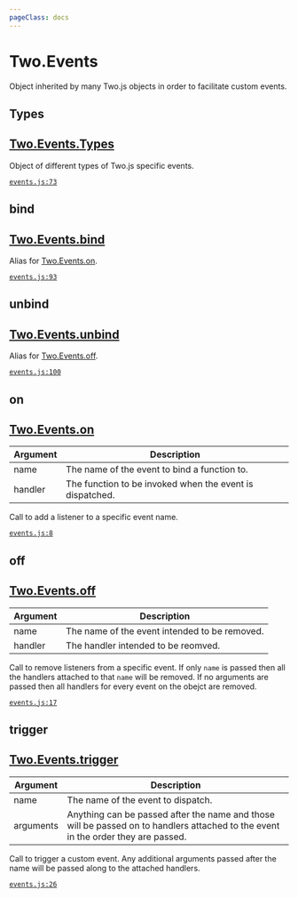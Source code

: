 ```yaml
---
pageClass: docs
---
```


# Two.Events



Object inherited by many Two.js objects in order to facilitate custom events.


<div class="meta">
  <custom-button text="Source" type="source" href="https://github.com/jonobr1/two.js/blob/dev/C:\Users\pures\Jono\two-js\src/events.js" />
</div>







<div class="static member ">

## Types

<h2 class="longname" aria-hidden="true"><a href="#Types"><span class="prefix">Two.Events.</span><span class="shortname">Types</span></a></h2>










<div class="properties">

Object of different types of Two.js specific events.

</div>








<div class="meta">

  [`events.js:73`](https://github.com/jonobr1/two.js/blob/dev/C:\Users\pures\Jono\two-js\src/events.js#L73)

</div>






</div>



<div class="static function ">

## bind

<h2 class="longname" aria-hidden="true"><a href="#bind"><span class="prefix">Two.Events.</span><span class="shortname">bind</span></a></h2>















<div class="description">

Alias for [Two.Events.on](/documentation/events/#two-events-on).

</div>



<div class="meta">

  [`events.js:93`](https://github.com/jonobr1/two.js/blob/dev/C:\Users\pures\Jono\two-js\src/events.js#L93)

</div>






</div>



<div class="static function ">

## unbind

<h2 class="longname" aria-hidden="true"><a href="#unbind"><span class="prefix">Two.Events.</span><span class="shortname">unbind</span></a></h2>















<div class="description">

Alias for [Two.Events.off](/documentation/events/#two-events-off).

</div>



<div class="meta">

  [`events.js:100`](https://github.com/jonobr1/two.js/blob/dev/C:\Users\pures\Jono\two-js\src/events.js#L100)

</div>






</div>



<div class="instance function ">

## on

<h2 class="longname" aria-hidden="true"><a href="#on"><span class="prefix">Two.Events.</span><span class="shortname">on</span></a></h2>












<div class="params">

| Argument | Description |
| ---- | ----------- |
|  name  | The name of the event to bind a function to. |
|  handler  | The function to be invoked when the event is dispatched. |
</div>




<div class="description">

Call to add a listener to a specific event name.

</div>



<div class="meta">

  [`events.js:8`](https://github.com/jonobr1/two.js/blob/dev/C:\Users\pures\Jono\two-js\src/events.js#L8)

</div>






</div>



<div class="instance function ">

## off

<h2 class="longname" aria-hidden="true"><a href="#off"><span class="prefix">Two.Events.</span><span class="shortname">off</span></a></h2>












<div class="params">

| Argument | Description |
| ---- | ----------- |
|  name  | The name of the event intended to be removed. |
|  handler  | The handler intended to be reomved. |
</div>




<div class="description">

Call to remove listeners from a specific event. If only `name` is passed then all the handlers attached to that `name` will be removed. If no arguments are passed then all handlers for every event on the obejct are removed.

</div>



<div class="meta">

  [`events.js:17`](https://github.com/jonobr1/two.js/blob/dev/C:\Users\pures\Jono\two-js\src/events.js#L17)

</div>






</div>



<div class="instance function ">

## trigger

<h2 class="longname" aria-hidden="true"><a href="#trigger"><span class="prefix">Two.Events.</span><span class="shortname">trigger</span></a></h2>












<div class="params">

| Argument | Description |
| ---- | ----------- |
|  name  | The name of the event to dispatch. |
|  arguments  | Anything can be passed after the name and those will be passed on to handlers attached to the event in the order they are passed. |
</div>




<div class="description">

Call to trigger a custom event. Any additional arguments passed after the name will be passed along to the attached handlers.

</div>



<div class="meta">

  [`events.js:26`](https://github.com/jonobr1/two.js/blob/dev/C:\Users\pures\Jono\two-js\src/events.js#L26)

</div>






</div>


